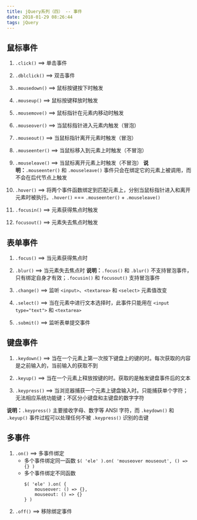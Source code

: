 ```yaml
---
title: jQuery系列（四） -- 事件
date: 2018-01-29 08:26:44
tags: jQuery
---
```

## 鼠标事件
1. ` .click() ` ==> 单击事件

1. ` .dblclick() ` ==> 双击事件

1. ` .mousedown() ` ==> 鼠标按键按下时触发

1. ` .mouseup() ` ==> 鼠标按键释放时触发

1. ` .mousemove() ` ==> 鼠标指针在元素内移动时触发

1. ` .mouseover() ` ==> 当鼠标指针进入元素内触发（冒泡）

1. ` .mouseout() ` ==> 当鼠标指针离开元素时触发（冒泡）

1. ` .mouseenter() ` ==> 当鼠标移入到元素上时触发（不冒泡）

1. ` .mouseleave() ` ==> 当鼠标离开元素上时触发（不冒泡）
**说明：**` .mouseenter() ` 和 ` .mouseleave() ` 事件只会在绑定它的元素上被调用，而不会在后代节点上触发
1. ` .hover() ` ==> 将两个事件函数绑定到匹配元素上，分别当鼠标指针进入和离开元素时被执行。` .hover() ` === ` .mouseenter() ` + ` .mouseleave() `

1. ` .focusin() ` ==> 元素获得焦点时触发
1. ` focusout() ` ==> 元素失去焦点时触发

## 表单事件
1. ` .focus() ` ==> 当元素获得焦点时
1. ` .blur() ` ==> 当元素失去焦点时
**说明：**` .focus() ` 和 ` .blur() ` 不支持冒泡事件，只有绑定自身才有效；` .focusin() ` 和 ` focusout() ` 支持冒泡事件

1. ` .change() ` ==> 监听 `<input>`、`<textarea>` 和 `<select>` 元素值改变

1. ` .select() ` ==> 当在元素中进行文本选择时，此事件只能用在 ` <input type="text"> ` 和 ` <textarea> `

1. ` .submit() ` ==> 监听表单提交事件

## 键盘事件
1. ` .keydown() ` ==> 当在一个元素上第一次按下键盘上的键的时。每次获取的内容是之前输入的，当前输入的获取不到

1. ` .keyup() ` ==> 当在一个元素上释放按键的时。获取的是触发键盘事件后的文本

1. ` .keypress() ` ==> 当浏览器捕获一个元素上键盘输入时。只能捕获单个字符；无法相应系统功能键；不区分小键盘和主键盘的数字字符

**说明：**` .keypress() ` 主要接收字母、数字等 ANSI 字符，而 ` .keydown() ` 和 ` .keyup() ` 事件过程可以处理任何不被 ` .keypress() ` 识别的击键

## 多事件
1. ` .on() ` ==> 多事件绑定
    - 多个事件绑定同一函数
        ` $( 'ele' ).on( 'mouseover mouseout', () => {} ) `
    - 多个事件绑定不同函数
        ```
        $( 'ele' ).on( {
            mouseover: () => {},
            mouseout: () => {}
        } ) 
        ```
1. ` .off() ` ==> 移除绑定事件